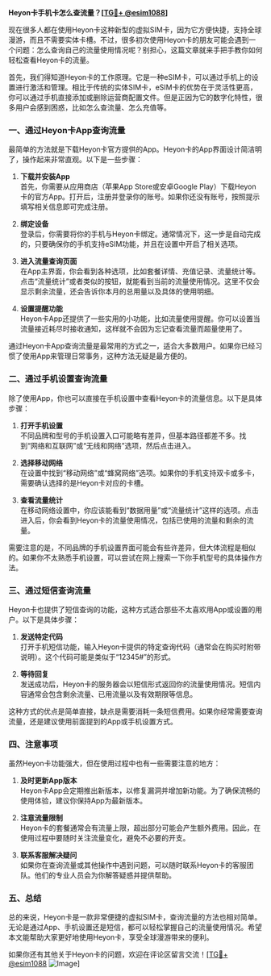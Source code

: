 **Heyon卡手机卡怎么查流量？[[TG💪+ @esim1088](https://t.me/s/esim1088)]**

现在很多人都在使用Heyon卡这种新型的虚拟SIM卡，因为它方便快捷，支持全球漫游，而且不需要实体卡槽。不过，很多初次使用Heyon卡的朋友可能会遇到一个问题：怎么查询自己的流量使用情况呢？别担心，这篇文章就来手把手教你如何轻松查看Heyon卡的流量。

首先，我们得知道Heyon卡的工作原理。它是一种eSIM卡，可以通过手机上的设置进行激活和管理。相比于传统的实体SIM卡，eSIM卡的优势在于灵活性更高，你可以通过手机直接添加或删除运营商配置文件。但是正因为它的数字化特性，很多用户会感到困惑，比如怎么查流量、怎么充值等。

### **一、通过Heyon卡App查询流量**

最简单的方法就是下载Heyon卡官方提供的App。Heyon卡的App界面设计简洁明了，操作起来非常直观。以下是一些步骤：

1. **下载并安装App**  
   首先，你需要从应用商店（苹果App Store或安卓Google Play）下载Heyon卡的官方App。打开后，注册并登录你的账号。如果你还没有账号，按照提示填写相关信息即可完成注册。

2. **绑定设备**  
   登录后，你需要将你的手机与Heyon卡绑定。通常情况下，这一步是自动完成的，只要确保你的手机支持eSIM功能，并且在设置中开启了相关选项。

3. **进入流量查询页面**  
   在App主界面，你会看到各种选项，比如套餐详情、充值记录、流量统计等。点击“流量统计”或者类似的按钮，就能看到当前的流量使用情况。这里不仅会显示剩余流量，还会告诉你本月的总用量以及具体的使用明细。

4. **设置提醒功能**  
   Heyon卡App还提供了一些实用的小功能，比如流量使用提醒。你可以设置当流量接近耗尽时接收通知，这样就不会因为忘记查看流量而超量使用了。

通过Heyon卡App查询流量是最常用的方式之一，适合大多数用户。如果你已经习惯了使用App来管理日常事务，这种方法无疑是最方便的。

### **二、通过手机设置查询流量**

除了使用App，你也可以直接在手机设置中查看Heyon卡的流量信息。以下是具体步骤：

1. **打开手机设置**  
   不同品牌和型号的手机设置入口可能略有差异，但基本路径都差不多。找到“网络和互联网”或“无线和网络”选项，然后点击进入。

2. **选择移动网络**  
   在设置中找到“移动网络”或“蜂窝网络”选项。如果你的手机支持双卡或多卡，需要确认选择的是Heyon卡对应的卡槽。

3. **查看流量统计**  
   在移动网络设置中，你应该能看到“数据用量”或“流量统计”这样的选项。点击进入后，你会看到Heyon卡的流量使用情况，包括已使用的流量和剩余的流量。

需要注意的是，不同品牌的手机设置界面可能会有些许差异，但大体流程是相似的。如果你不太熟悉手机设置，可以尝试在网上搜索一下你手机型号的具体操作方法。

### **三、通过短信查询流量**

Heyon卡也提供了短信查询的功能，这种方式适合那些不太喜欢用App或设置的用户。以下是具体步骤：

1. **发送特定代码**  
   打开手机短信功能，输入Heyon卡提供的特定查询代码（通常会在购买时附带说明）。这个代码可能是类似于“12345#”的形式。

2. **等待回复**  
   发送成功后，Heyon卡的服务器会以短信形式返回你的流量使用情况。短信内容通常会包含剩余流量、已用流量以及有效期限等信息。

这种方式的优点是简单直接，缺点是需要消耗一条短信费用。如果你经常需要查询流量，还是建议使用前面提到的App或手机设置方式。

### **四、注意事项**

虽然Heyon卡功能强大，但在使用过程中也有一些需要注意的地方：

1. **及时更新App版本**  
   Heyon卡App会定期推出新版本，以修复漏洞并增加新功能。为了确保流畅的使用体验，建议你保持App为最新版本。

2. **注意流量限制**  
   Heyon卡的套餐通常会有流量上限，超出部分可能会产生额外费用。因此，在使用过程中要随时关注流量变化，避免不必要的开支。

3. **联系客服解决疑问**  
   如果你在查询流量或其他操作中遇到问题，可以随时联系Heyon卡的客服团队。他们的专业人员会为你解答疑惑并提供帮助。

### **五、总结**

总的来说，Heyon卡是一款非常便捷的虚拟SIM卡，查询流量的方法也相对简单。无论是通过App、手机设置还是短信，都可以轻松掌握自己的流量使用情况。希望本文能帮助大家更好地使用Heyon卡，享受全球漫游带来的便利。

如果你还有其他关于Heyon卡的问题，欢迎在评论区留言交流！[[TG💪+ @esim1088](https://t.me/s/esim1088) ![Image](https://i.postimg.cc/4NQfJmqS/Snipaste-2025-05-13-00-14-12.png)]